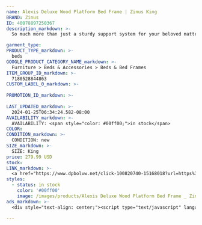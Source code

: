 ```yaml
---
name: Alexis Deluxe Wood Platform Bed Frame | Zinus King
BRAND: Zinus
ID: 40078897250367
description_markdown: >-
  So much more than just a sturdy support system for your beloved mattress, the Alexis Deluxe Platform Bed Frame will charm the pants off of any bedroom it adorns. This soundly built foundation features a genuine solid wood frame with a rustic finish and unique, natural wood knots and patterns. And to help you eliminate the box spring once and for all, it’s crafted with a set of wood slats engineered to support and extend the life of any mattress you rest upon it. It’s also reinforced with steel for extra durability that’ll have you snoozing soundly for many nights to come. Once you kick back on top of this sturdy platform, you’ll probably wonder why you didn’t upgrade to such a classy, dependable frame even sooner. That is, until you drift off to dreamland in no time at all.

garment_type:
PRODUCT_TYPE_markdown: >-
  beds
GOOGLE_PRODUCT_CATEGORY_NAME_markdown: >-
  Furniture > Beds & Accessories > Beds & Bed Frames
ITEM_GROUP_ID_markdown: >-
  7180528844863
CUSTOM_LABEL_0_markdown: >-
  
PROMOTION_ID_markdown: >-
  
LAST_UPDATED_markdown: >-
  2024-01-25T06:34:24.582-08:00
AVAILABILITY_markdown: >-
  AVAILABILITY: <span style="color: #00ff00;">in stock</span>
COLOR:
CONDITION_markdown: >-
  CONDITION: new
SIZE_markdown: >-
  SIZE: King
price: 279.99 USD
stock: 
LINK_markdown: >-
  <a href="https://www.dpbolvw.net/click-100820740-15168018?url=https%3A%2F%2Fwww.zinus.com%2Fproducts%2Falexis-deluxe-wood-platform-bed-frame-1%3Fvariant%3D40078897250367" target="_blank" style="display: inline-block; padding: 10px 20px; font-size: 16px; text-align: center; text-decoration: none; cursor: pointer; border: 1px solid #3498db; color: #3498db; background-color: #fff; border-radius: 5px; transition: background-color 0.3s;">Go to Product</a>
styles:
  - status: in stock
    color: '#00ff00'
    image: /images/products/Alexis Deluxe Wood Platform Bed Frame _ Zinus King/webimage-7C2A901F-F770-4352-98F4BB6463931A81.jpg
ads_markdown: >-
  <div style="text-align: center;"><script type="text/javascript" language="javascript" src="https://www.kqzyfj.com/placeholder-52269580?target=_top&mouseover=N"></script></div>

---
```


